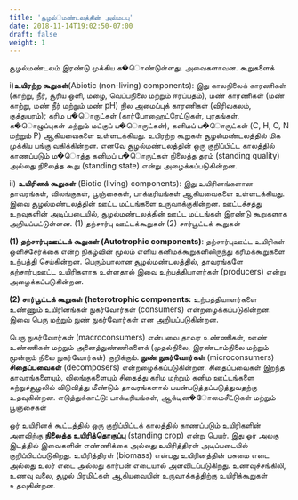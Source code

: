 ```yaml
---
title: 'சூழல்்மண்டலத்தின் அல்மபபு'
date: 2018-11-14T19:02:50-07:00
draft: false
weight: 1
---
```



சூழல்மண்டலம் இரண்டு முக்கிய க�ொண்டுள்ளது. அவைகளாவன. கூறுகளைக் 

i)**உயிரற்ற கூறுகள்**(Abiotic (non-living) components): இது காலநிலைக் காரணிகள் (காற்று, நீர், சூரிய ஒளி, மழை, வெப்பநிலை மற்றும் ஈரப்பதம்), மண் காரணிகள் (மண் காற்று, மண் நீர் மற்றும் மண் pH) நில அமைப்புக் காரணிகள் (விரிவகலம், குத்துயரம்); கரிம ப�ொருட்கள் (கார்போஹைட்ரேட்டுகள், புரதங்கள், க�ொழுப்புகள் மற்றும் மட்குப் ப�ொருட்கள்), கனிமப் ப�ொருட்கள் (C, H, O, N மற்றும் P) ஆகியவைகளை உள்ளடக்கியது. உயிரற்ற கூறுகள் சூழல்மண்டலத்தில் மிக முக்கிய பங்கு வகிக்கின்றன. எனவே சூழல்மண்டலத்தின் ஒரு குறிப்பிட்ட காலத்தில் காணப்படும் ம�ொத்த கனிமப் ப�ொருட்கள் நிலைத்த தரம் (standing quality) அல்லது நிலைத்த கூறு (standing state) என்று அழைக்கப்படுகின்றன. 


ii)	**உயிரினக் கூறுகள்** (Biotic (living) components): இது உயிரினங்களான தாவரங்கள், விலங்குகள், பூஞ்சைகள், பாக்டீரியங்கள் ஆகியவைகளை உள்ளடக்கியது. இவை சூழல்மண்டலத்தின் ஊட்ட மட்டங்களை உருவாக்குகின்றன. ஊட்டச்சத்து உறவுகளின் அடிப்படையில், சூழல்மண்டலத்தின் ஊட்ட மட்டங்கள் இரண்டு கூறுகளாக அறியப்பட்டுள்ளன. (1) தற்சார்பு ஊட்டக்கூறுகள் (2) சார்பூட்டக் கூறுகள் 


**(1) தற்சார்புஊட்டக் கூறுகள் (Autotrophic components)**: தற்சார்புஊட்ட உயிரிகள் ஒளிச்சேர்க்கை என்ற நிகழ்வின் மூலம் எளிய கனிமக்கூறுகளிலிருந்து கரிமக்கூறுகளை உற்பத்தி செய்கின்றன. பெரும்பாலான சூழல்மண்டலத்தில், தாவரங்களே தற்சார்புஊட்ட உயிரிகளாக உள்ளதால் இவை உற்பத்தியாளர்கள் (producers) என்று அழைக்கப்படுகின்றன. 


**(2) சார்பூட்டக் கூறுகள் (heterotrophic components:**
உற்பத்தியாளர்களை உண்ணும் உயிரினங்கள் நுகர்வோர்கள் (consumers) என்றழைக்கப்படுகின்றன. இவை பெரு மற்றும் நுண் நுகர்வோர்கள் என அறியப்படுகின்றன.

பெரு நுகர்வோர்கள் (macroconsumers) என்பவை தாவர உண்ணிகள், ஊண் உண்ணிகள் மற்றும் அனைத்துண்ணிகளைக் (முதல்நிலை, இரண்டாம்நிலை மற்றும் மூன்றாம் நிலை நுகர்வோர்கள்) குறிக்கும். **நுண் நுகர்வோர்கள்** (microconsumers) **சிதைப்பவைகள்** (decomposers) என்றழைக்கப்படுகின்றன. சிதைப்பவைகள் இறந்த தாவரங்களையும், விலங்குகளையும் சிதைத்து கரிம மற்றும் கனிம ஊட்டங்களை சுற்றுச்சூழலில் விடுவித்து மீண்டும் தாவரங்களால் பயன்படுத்தப்படுத்துவதற்கு உதவுகின்றன. எடுத்துக்காட்டு: பாக்டீரியங்கள், ஆக்டின�ோமைசீட்டுகள் மற்றும் பூஞ்சைகள் 


ஓர் உயிரினக் கூட்டத்தில் ஒரு குறிப்பிட்டக் காலத்தில் காணப்படும் உயிரிகளின் அளவிற்கு **நிலைத்த உயிரித்தொகுப்பு** (standing crop) என்று பெயர். இது ஓர் அலகு இடத்தில் இவைகளின் எண்ணிக்கை அல்லது உயிரித்திரள் அடிப்படையில் குறிப்பிடப்படுகிறது. உயிரித்திரள் (biomass) என்பது உயிரினத்தின் பசுமை எடை அல்லது உலர் எடை அல்லது கார்பன் எடையால் அளவிடப்படுகிறது. உணவுச்சங்கிலி, உணவு வலை, சூழல் பிரமிட்கள் ஆகியவையின் உருவாக்கத்திற்கு உயிரிக்கூறுகள் உதவுகின்றன.